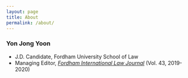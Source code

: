 ```yaml
---
layout: page
title: About
permalink: /about/
---
```


### Yon Jong Yoon

- J.D. Candidate, Fordham University School of Law
- Managing Editor, [*Fordham International Law Journal*](https://www.fordhamilj.org/) (Vol. 43, 2019-2020)

